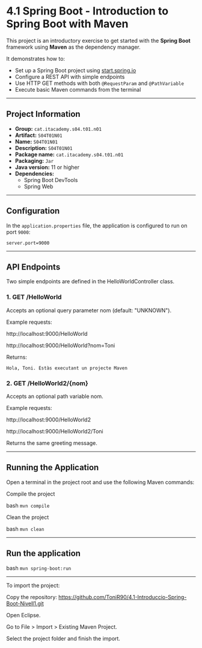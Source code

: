 # 4.1 Spring Boot - Introduction to Spring Boot with Maven

This project is an introductory exercise to get started with the **Spring Boot** framework using **Maven** as the dependency manager.

It demonstrates how to:

- Set up a Spring Boot project using [start.spring.io](https://start.spring.io/)
- Configure a REST API with simple endpoints
- Use HTTP GET methods with both `@RequestParam` and `@PathVariable`
- Execute basic Maven commands from the terminal

---

## Project Information

- **Group:** `cat.itacademy.s04.t01.n01`
- **Artifact:** `S04T01N01`
- **Name:** `S04T01N01`
- **Description:** `S04T01N01`
- **Package name:** `cat.itacademy.s04.t01.n01`
- **Packaging:** `Jar`
- **Java version:** 11 or higher
- **Dependencies:**
  - Spring Boot DevTools
  - Spring Web

---

## Configuration

In the `application.properties` file, the application is configured to run on port `9000`:

```properties
server.port=9000
```

---


## API Endpoints 

Two simple endpoints are defined in the HelloWorldController class.


### 1. GET /HelloWorld

Accepts an optional query parameter nom (default: "UNKNOWN").

Example requests:

http://localhost:9000/HelloWorld

http://localhost:9000/HelloWorld?nom=Toni

Returns:

`Hola, Toni. Estàs executant un projecte Maven`


### 2. GET /HelloWorld2/{nom}

Accepts an optional path variable nom.

Example requests:

http://localhost:9000/HelloWorld2

http://localhost:9000/HelloWorld2/Toni

Returns the same greeting message.

---

## Running the Application

Open a terminal in the project root and use the following Maven commands:

Compile the project

bash
```mvn compile```


Clean the project

bash
```mvn clean```

---

## Run the application

bash
```mvn spring-boot:run```

---

To import the project:

Copy the repository: https://github.com/ToniR90/4.1-Introduccio-Spring-Boot-Nivell1.git

Open Eclipse.

Go to File > Import > Existing Maven Project.

Select the project folder and finish the import.

